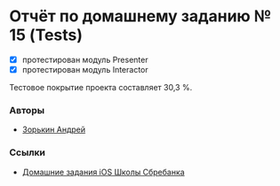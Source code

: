 # Отчёт по домашнему заданию № 15 (Tests)
- [x] протестирован модуль Presenter
- [x] протестирован модуль Interactor

Тестовое покрытие проекта составляет 30,3 %.

### Авторы
* [Зорькин Андрей](https://github.com/zooorkin)

### Ссылки
* [Домашние задания iOS Школы Сбребанка](https://github.com/zooorkin/sberbank-school2019)
